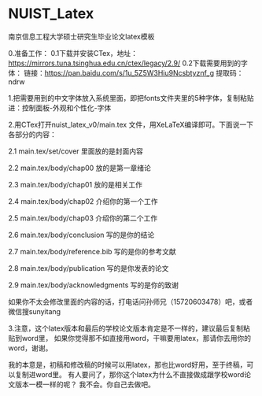 # NUIST_Latex
南京信息工程大学硕士研究生毕业论文latex模板

0.准备工作：
0.1下载并安装CTex，地址：https://mirrors.tuna.tsinghua.edu.cn/ctex/legacy/2.9/
0.2下载需要用到的字体：
链接：https://pan.baidu.com/s/1u_5Z5W3Hiu9Ncsbtyznf_g 
提取码：ndrw

1.把需要用到的中文字体放入系统里面，即把fonts文件夹里的5种字体，复制粘贴进：控制面板-外观和个性化-字体

2.用CTex打开nuist_latex_v0/main.tex 文件，用XeLaTeX编译即可。下面说一下各部分的内容：

2.1 main.tex/set/cover 里面放的是封面内容

2.2 main.tex/body/chap00 放的是第一章绪论

2.3 main.tex/body/chap01 放的是相关工作

2.4 main.tex/body/chap02 介绍你的第一个工作

2.5 main.tex/body/chap03 介绍你的第二个工作

2.6 main.tex/body/conclusion 写的是你的结论

2.7 main.tex/body/reference.bib 写的是你的参考文献

2.8 main.tex/body/publication 写的是你发表的论文

2.9 main.tex/body/acknowledgments 写的是你的致谢

如果你不太会修改里面的内容的话，打电话问孙师兄（15720603478）吧，或者微信搜sunyitang

3.注意，这个latex版本和最后的学校论文版本肯定是不一样的，建议最后复制粘贴到word里，
如果你觉得那不如直接用word，干嘛要用latex，那请你去用你的word，谢谢。

我的本意是，初稿和修改稿的时候可以用latex，那也比word好用，至于终稿，可以复制进word里。
有人要问了，那你这个latex为什么不直接做成跟学校word论文版本一模一样的呢？
我不会。你自己去做吧。
